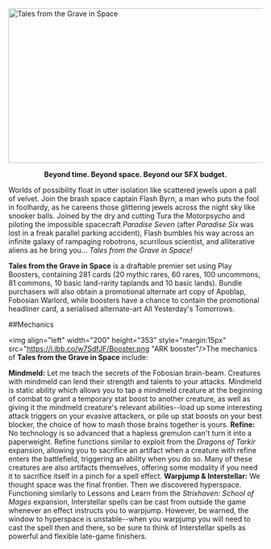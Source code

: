 <img src="https://grapplex.github.io/sets/TGS-files/logo.png" alt="Tales from the Grave in Space" width="520" height="306">

**<p style="text-align: center;">Beyond time. Beyond space. Beyond our SFX budget.</p>**

Worlds of possibility float in utter isolation like scattered jewels upon a pall of velvet. Join the brash space captain Flash Byrn, a man who puts the fool in foolhardy, as he careens those glittering jewels across the night sky like snooker balls. Joined by the dry and cutting Tura the Motorpsycho and piloting the impossible spacecraft *Paradise Seven* (after *Paradise Six* was lost in a freak parallel parking accident), Flash bumbles his way across an infinite galaxy of rampaging robotrons, scurrilous scientist, and alliterative aliens as he bring you... *Tales from the Grave in Space!* 

**Tales from the Grave in Space** is a draftable premier set using Play Boosters, containing 281 cards (20 mythic rares, 60 rares, 100 uncommons, 81 commons, 10 basic land-rarity taplands and 10 basic lands). Bundle purchasers will also obtain a promotional alternate art copy of Apoblap, Fobosian Warlord, while boosters have a chance to contain the promotional headliner card, a serialised alternate-art All Yesterday's Tomorrows.

##Mechanics

<img align="left" width="200" height="353" style="margin:15px" src="https://i.ibb.co/w7SdfJF/Booster.png "ARK booster"/>The mechanics of **Tales from the Grave in Space** include:

**Mindmeld:** Let me teach the secrets of the Fobosian brain-beam. Creatures with mindmeld can lend their strength and talents to your attacks. Mindmeld is static ability which allows you to tap a mindmeld creature at the beginning of combat to grant a temporary stat boost to another creature, as well as giving it the mindmeld creature's relevant abilities--load up some interesting attack triggers on your evasive attackers, or pile up stat boosts on your best blocker, the choice of how to mash those brains together is yours.
​
**Refine:** No technology is so advanced that a hapless gremulon can't turn it into a paperweight. Refine functions similar to exploit from the *Dragons of Tarkir* expansion, allowing you to sacrifice an artifact when a creature with refine enters the battlefield, triggering an ability when you do so. Many of these creatures are also artifacts themselves, offering some modality if you need it to sacrifice itself in a pinch for a spell effect.
​
**Warpjump & Interstellar:** We thought space was the final frontier. Then we discovered hyperspace. Functioning similarly to Lessons and Learn from the *Strixhaven: School of Mages* expansion, Interstellar spells can be cast from outside the game whenever an effect instructs you to warpjump. However, be warned, the window to hyperspace is unstable--when you warpjump you will need to cast the spell then and there, so be sure to think of Interstellar spells as powerful and flexible late-game finishers.
